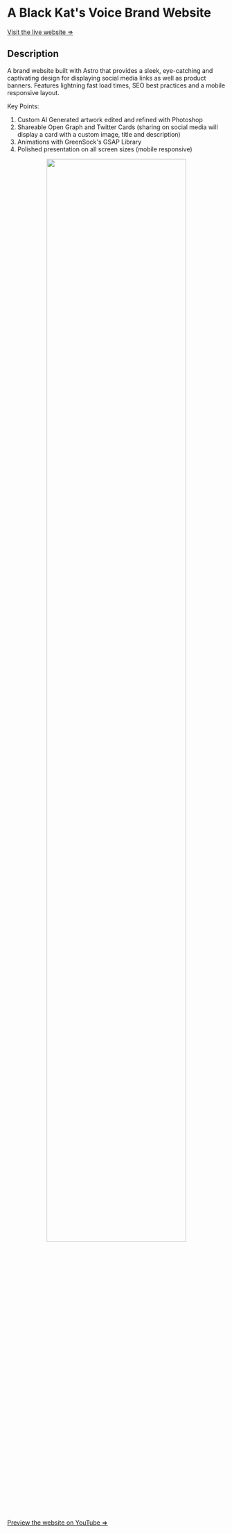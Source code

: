 # A Black Kat's Voice Brand Website

[Visit the live website =>](https://ablackkatsvoice.vercel.app "A Black Kat's Voice")

## Description

A brand website built with Astro that provides a sleek, eye-catching and captivating design for displaying social media links as well as product banners. Features lightning fast load times, SEO best practices and a mobile responsive layout.

Key Points:

1. Custom AI Generated artwork edited and refined with Photoshop
2. Shareable Open Graph and Twitter Cards (sharing on social media will display a card with a custom image, title and description)
3. Animations with GreenSock's GSAP Library
4. Polished presentation on all screen sizes (mobile responsive)

<div align="center">
  <img src="https://github.com/Gulrugar/A-Black-Kat-s-Voice-Website/assets/105955316/42c46c8b-0a03-4f99-bfb1-82e55e1e6a4f" style="width: 80%"/>
</div>

[Preview the website on YouTube =>](https://www.youtube.com/watch?v=r4kLcqCRdao&list=PLcnTcy5iq-1nT0fTixLSbOzyToWM6Q-Tm "To YouTube")
